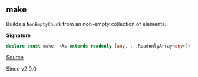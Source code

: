 ## make

Builds a `NonEmptyChunk` from an non-empty collection of elements.

**Signature**

```ts
declare const make: <As extends readonly [any, ...ReadonlyArray<any>]>(...as: As) => NonEmptyChunk<As[number]>
```

[Source](https://github.com/Effect-TS/effect/tree/main/packages/effect/src/Chunk.ts#L233)

Since v2.0.0